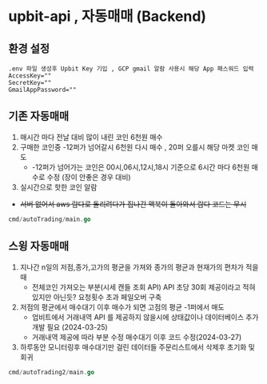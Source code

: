 # upbit-api , 자동매매 (Backend)

## 환경 설정
```
.env 파일 생성후 Upbit Key 기입 , GCP gmail 알람 사용시 해당 App 패스워드 입력
AccessKey=""
SecretKey=""
GmailAppPassword=""
```

## 기존 자동매매

1. 매시간 마다 전날 대비 많이 내린 코인 6천원 매수
2. 구매한 코인중 -12퍼가 넘어갈시 6천원 다시 매수 , 20퍼 오를시 해당 마켓 코인 매도
   - -12퍼가 넘어가는 코인은 00시,06시,12시,18시 기준으로 6시간 마다 6천원 매수로 수정 (장이 안좋은 경우 대비)
3. 실시간으로 핫한 코인 알람

- ~~서버 없어서 aws 람다로 돌리려다가 집나간 맥북이 돌아와서 람다 코드는 무시~~

```go
cmd/autoTrading/main.go
```

## 스윙 자동매매

1. 지나간 n일의 저점,종가,고가의 평균을 가져와 종가의 평균과 현재가의 편차가 적을때
   - 전체코인 가져오는 부분(시세 캔들 조회 API) API 초당 30회 제공이라고 적혀있지만 아닌듯? 요청횟수 초과 페일오버 구축
2. 저점의 평균에서 매수대기 이후 매수가 되면 고점의 평균 -1퍼에서 매도 
    - 업비트에서 거래내역 API 를 제공하지 않을시에 상태값이나 데이터베이스 추가개발 필요 (2024-03-25) 
    - 거래내역 제공에 따라 부분 수정 매수대기 이후 코드 수정(2024-03-27)
3. 하루동안 모니터링후 매수대기만 걸린 데이터들 주문리스트에서 삭제후 초기화 및 회귀

```go
cmd/autoTrading2/main.go
```